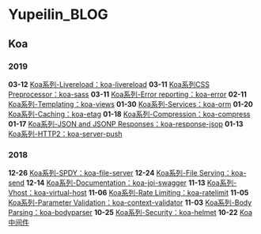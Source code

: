 # Yupeilin_BLOG

## Koa

### 2019

**03-12** [Koa系列-Livereload：koa-livereload](https://yupeilin123.github.io/2019/01/13/koa/koa-server-push/)
**03-11** [Koa系列CSS Preprocessor：koa-sass](https://yupeilin123.github.io/2019/01/13/koa/koa-server-push/)
**03-11** [Koa系列-Error reporting：koa-error](https://yupeilin123.github.io/2019/01/13/koa/koa-server-push/)
**02-11** [Koa系列-Templating：koa-views](https://yupeilin123.github.io/2019/01/13/koa/koa-server-push/)
**01-30** [Koa系列-Services：koa-orm](https://yupeilin123.github.io/2019/01/13/koa/koa-server-push/)
**01-20** [Koa系列-Caching：koa-etag](https://yupeilin123.github.io/2019/01/13/koa/koa-server-push/)
**01-18** [Koa系列-Compression：koa-compress](https://yupeilin123.github.io/2019/01/13/koa/koa-server-push/)
**01-17** [Koa系列-JSON and JSONP Responses：koa-response-jsop](https://yupeilin123.github.io/2019/01/13/koa/koa-server-push/)
**01-13** [Koa系列-HTTP2：koa-server-push](https://yupeilin123.github.io/2019/01/13/koa/koa-server-push/)

### 2018

**12-26** [Koa系列-SPDY：koa-file-server](https://yupeilin123.github.io/2018/12/26/koa/koa-file-server/)
**12-24** [Koa系列-File Serving：koa-send](https://yupeilin123.github.io/2018/11/05/koa/koa-context-validator/)
**12-14** [Koa系列-Documentation：koa-joi-swagger](https://yupeilin123.github.io/2018/11/05/koa/koa-context-validator/)
**11-13** [Koa系列-Vhost：koa-virtual-host](https://yupeilin123.github.io/2018/11/05/koa/koa-context-validator/)
**11-06** [Koa系列-Rate Limiting：koa-ratelimit](https://yupeilin123.github.io/2018/11/05/koa/koa-context-validator/)
**11-05** [Koa系列-Parameter Validation：koa-context-validator](https://yupeilin123.github.io/2018/11/05/koa/koa-context-validator/)
**11-03** [Koa系列-Body Parsing：koa-bodyparser](https://yupeilin123.github.io/2018/10/25/koa/koa-helmet/)
**10-25** [Koa系列-Security：koa-helmet](https://yupeilin123.github.io/2018/10/25/koa/koa-helmet/)
**10-22** [Koa中间件](https://yupeilin123.github.io/2018/10/22/koa/koa-middleware/)